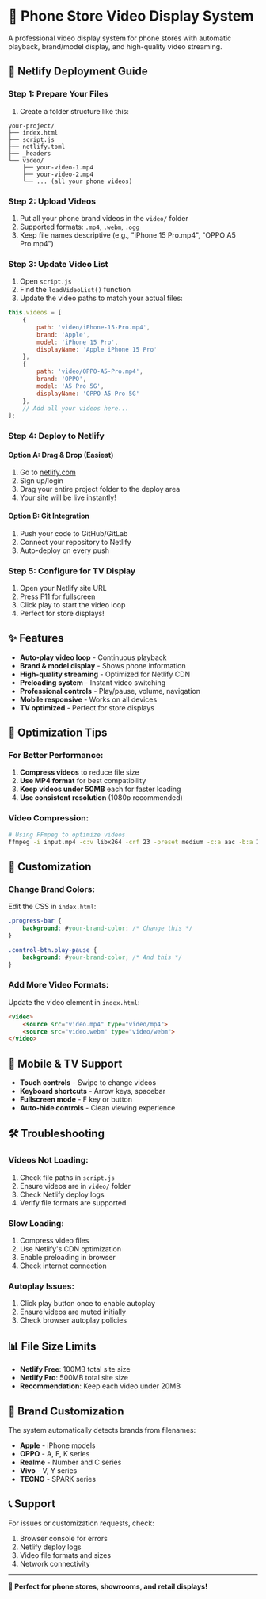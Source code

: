 # 🎥 Phone Store Video Display System

A professional video display system for phone stores with automatic playback, brand/model display, and high-quality video streaming.

## 🚀 Netlify Deployment Guide

### Step 1: Prepare Your Files
1. Create a folder structure like this:
```
your-project/
├── index.html
├── script.js
├── netlify.toml
├── _headers
└── video/
    ├── your-video-1.mp4
    ├── your-video-2.mp4
    └── ... (all your phone videos)
```

### Step 2: Upload Videos
1. Put all your phone brand videos in the `video/` folder
2. Supported formats: `.mp4`, `.webm`, `.ogg`
3. Keep file names descriptive (e.g., "iPhone 15 Pro.mp4", "OPPO A5 Pro.mp4")

### Step 3: Update Video List
1. Open `script.js`
2. Find the `loadVideoList()` function
3. Update the video paths to match your actual files:

```javascript
this.videos = [
    {
        path: 'video/iPhone-15-Pro.mp4',
        brand: 'Apple',
        model: 'iPhone 15 Pro',
        displayName: 'Apple iPhone 15 Pro'
    },
    {
        path: 'video/OPPO-A5-Pro.mp4',
        brand: 'OPPO',
        model: 'A5 Pro 5G',
        displayName: 'OPPO A5 Pro 5G'
    },
    // Add all your videos here...
];
```

### Step 4: Deploy to Netlify

#### Option A: Drag & Drop (Easiest)
1. Go to [netlify.com](https://netlify.com)
2. Sign up/login
3. Drag your entire project folder to the deploy area
4. Your site will be live instantly!

#### Option B: Git Integration
1. Push your code to GitHub/GitLab
2. Connect your repository to Netlify
3. Auto-deploy on every push

### Step 5: Configure for TV Display
1. Open your Netlify site URL
2. Press F11 for fullscreen
3. Click play to start the video loop
4. Perfect for store displays!

## ✨ Features

- **Auto-play video loop** - Continuous playback
- **Brand & model display** - Shows phone information
- **High-quality streaming** - Optimized for Netlify CDN
- **Preloading system** - Instant video switching
- **Professional controls** - Play/pause, volume, navigation
- **Mobile responsive** - Works on all devices
- **TV optimized** - Perfect for store displays

## 🎯 Optimization Tips

### For Better Performance:
1. **Compress videos** to reduce file size
2. **Use MP4 format** for best compatibility
3. **Keep videos under 50MB** each for faster loading
4. **Use consistent resolution** (1080p recommended)

### Video Compression:
```bash
# Using FFmpeg to optimize videos
ffmpeg -i input.mp4 -c:v libx264 -crf 23 -preset medium -c:a aac -b:a 128k output.mp4
```

## 🔧 Customization

### Change Brand Colors:
Edit the CSS in `index.html`:
```css
.progress-bar {
    background: #your-brand-color; /* Change this */
}

.control-btn.play-pause {
    background: #your-brand-color; /* And this */
}
```

### Add More Video Formats:
Update the video element in `index.html`:
```html
<video>
    <source src="video.mp4" type="video/mp4">
    <source src="video.webm" type="video/webm">
</video>
```

## 📱 Mobile & TV Support

- **Touch controls** - Swipe to change videos
- **Keyboard shortcuts** - Arrow keys, spacebar
- **Fullscreen mode** - F key or button
- **Auto-hide controls** - Clean viewing experience

## 🛠️ Troubleshooting

### Videos Not Loading:
1. Check file paths in `script.js`
2. Ensure videos are in `video/` folder
3. Check Netlify deploy logs
4. Verify file formats are supported

### Slow Loading:
1. Compress video files
2. Use Netlify's CDN optimization
3. Enable preloading in browser
4. Check internet connection

### Autoplay Issues:
1. Click play button once to enable autoplay
2. Ensure videos are muted initially
3. Check browser autoplay policies

## 📊 File Size Limits

- **Netlify Free**: 100MB total site size
- **Netlify Pro**: 500MB total site size
- **Recommendation**: Keep each video under 20MB

## 🎨 Brand Customization

The system automatically detects brands from filenames:
- **Apple** - iPhone models
- **OPPO** - A, F, K series
- **Realme** - Number and C series
- **Vivo** - V, Y series
- **TECNO** - SPARK series

## 📞 Support

For issues or customization requests, check:
1. Browser console for errors
2. Netlify deploy logs
3. Video file formats and sizes
4. Network connectivity

---

**🎯 Perfect for phone stores, showrooms, and retail displays!**